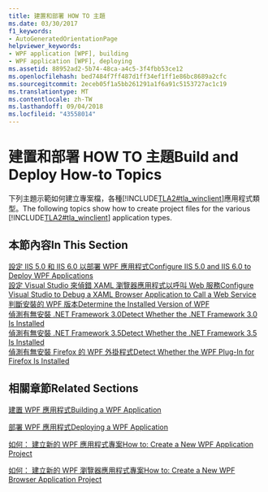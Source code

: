 ```yaml
---
title: 建置和部署 HOW TO 主題
ms.date: 03/30/2017
f1_keywords:
- AutoGeneratedOrientationPage
helpviewer_keywords:
- WPF application [WPF], building
- WPF application [WPF], deploying
ms.assetid: 88952ad2-5b74-48ca-a4c5-3f4fbb53ce12
ms.openlocfilehash: bed7484f7ff487d1ff34ef1ff1e86bc8689a2cfc
ms.sourcegitcommit: 2eceb05f1a5bb261291a1f6a91c5153727ac1c19
ms.translationtype: MT
ms.contentlocale: zh-TW
ms.lasthandoff: 09/04/2018
ms.locfileid: "43558014"
---
```

# <a name="build-and-deploy-how-to-topics"></a><span data-ttu-id="9651e-102">建置和部署 HOW TO 主題</span><span class="sxs-lookup"><span data-stu-id="9651e-102">Build and Deploy How-to Topics</span></span>
<span data-ttu-id="9651e-103">下列主題示範如何建立專案檔，各種[!INCLUDE[TLA2#tla_winclient](../../../../includes/tla2sharptla-winclient-md.md)]應用程式類型。</span><span class="sxs-lookup"><span data-stu-id="9651e-103">The following topics show how to create project files for the various [!INCLUDE[TLA2#tla_winclient](../../../../includes/tla2sharptla-winclient-md.md)] application types.</span></span>  
  
## <a name="in-this-section"></a><span data-ttu-id="9651e-104">本節內容</span><span class="sxs-lookup"><span data-stu-id="9651e-104">In This Section</span></span>  
 [<span data-ttu-id="9651e-105">設定 IIS 5.0 和 IIS 6.0 以部署 WPF 應用程式</span><span class="sxs-lookup"><span data-stu-id="9651e-105">Configure IIS 5.0 and IIS 6.0 to Deploy WPF Applications</span></span>](../../../../docs/framework/wpf/app-development/how-to-configure-iis-5-0-and-iis-6-0-to-deploy-wpf-applications.md)  
 [<span data-ttu-id="9651e-106">設定 Visual Studio 來偵錯 XAML 瀏覽器應用程式以呼叫 Web 服務</span><span class="sxs-lookup"><span data-stu-id="9651e-106">Configure Visual Studio to Debug a XAML Browser Application to Call a Web Service</span></span>](../../../../docs/framework/wpf/app-development/configure-vs-to-debug-a-xaml-browser-to-call-a-web-service.md)  
 [<span data-ttu-id="9651e-107">判斷安裝的 WPF 版本</span><span class="sxs-lookup"><span data-stu-id="9651e-107">Determine the Installed Version of WPF</span></span>](../../../../docs/framework/wpf/app-development/how-to-determine-the-installed-version-of-wpf.md)  
 [<span data-ttu-id="9651e-108">偵測有無安裝 .NET Framework 3.0</span><span class="sxs-lookup"><span data-stu-id="9651e-108">Detect Whether the .NET Framework 3.0 Is Installed</span></span>](../../../../docs/framework/wpf/app-development/how-to-detect-whether-the-net-framework-3-0-is-installed.md)  
 [<span data-ttu-id="9651e-109">偵測有無安裝 .NET Framework 3.5</span><span class="sxs-lookup"><span data-stu-id="9651e-109">Detect Whether the .NET Framework 3.5 Is Installed</span></span>](../../../../docs/framework/wpf/app-development/how-to-detect-whether-the-net-framework-3-5-is-installed.md)  
 [<span data-ttu-id="9651e-110">偵測有無安裝 Firefox 的 WPF 外掛程式</span><span class="sxs-lookup"><span data-stu-id="9651e-110">Detect Whether the WPF Plug-In for Firefox Is Installed</span></span>](../../../../docs/framework/wpf/app-development/how-to-detect-whether-the-wpf-plug-in-for-firefox-is-installed.md)  
  
## <a name="related-sections"></a><span data-ttu-id="9651e-111">相關章節</span><span class="sxs-lookup"><span data-stu-id="9651e-111">Related Sections</span></span>  
 [<span data-ttu-id="9651e-112">建置 WPF 應用程式</span><span class="sxs-lookup"><span data-stu-id="9651e-112">Building a WPF Application</span></span>](../../../../docs/framework/wpf/app-development/building-a-wpf-application-wpf.md)  
  
 [<span data-ttu-id="9651e-113">部署 WPF 應用程式</span><span class="sxs-lookup"><span data-stu-id="9651e-113">Deploying a WPF Application</span></span>](../../../../docs/framework/wpf/app-development/deploying-a-wpf-application-wpf.md)  
  
 [<span data-ttu-id="9651e-114">如何： 建立新的 WPF 應用程式專案</span><span class="sxs-lookup"><span data-stu-id="9651e-114">How to: Create a New WPF Application Project</span></span>](https://msdn.microsoft.com/library/1f6aea7a-33e1-4d3f-8555-1daa42e95d82)  
  
 [<span data-ttu-id="9651e-115">如何： 建立新的 WPF 瀏覽器應用程式專案</span><span class="sxs-lookup"><span data-stu-id="9651e-115">How to: Create a New WPF Browser Application Project</span></span>](https://msdn.microsoft.com/library/72ef4d90-e163-42a1-8df0-ea7ccfd1901f)
